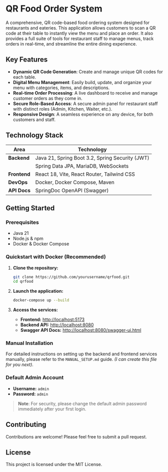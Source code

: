 # QR Food Order System

A comprehensive, QR code-based food ordering system designed for restaurants and eateries. This application allows customers to scan a QR code at their table to instantly view the menu and place an order. It also provides a full suite of tools for restaurant staff to manage menus, track orders in real-time, and streamline the entire dining experience.

## Key Features

- **Dynamic QR Code Generation**: Create and manage unique QR codes for each table.
- **Digital Menu Management**: Easily build, update, and organize your menu with categories, items, and descriptions.
- **Real-time Order Processing**: A live dashboard to receive and manage customer orders as they come in.
- **Secure Role-Based Access**: A secure admin panel for restaurant staff with distinct roles (Admin, Kitchen, Waiter, etc.).
- **Responsive Design**: A seamless experience on any device, for both customers and staff.

## Technology Stack

| Area      | Technology                                       |
|-----------|--------------------------------------------------|
| **Backend**   | Java 21, Spring Boot 3.2, Spring Security (JWT)  |
|           | Spring Data JPA, MariaDB, WebSockets             |
| **Frontend**  | React 18, Vite, React Router, Tailwind CSS       |
| **DevOps**    | Docker, Docker Compose, Maven                    |
| **API Docs**  | SpringDoc OpenAPI (Swagger)                      |

## Getting Started

### Prerequisites
- Java 21
- Node.js & npm
- Docker & Docker Compose

### Quickstart with Docker (Recommended)
1.  **Clone the repository:**
    ```bash
    git clone https://github.com/yourusername/qrfood.git
    cd qrfood
    ```

2.  **Launch the application:**
    ```bash
    docker-compose up --build
    ```

3.  **Access the services:**
    - **Frontend:** [http://localhost:5173](http://localhost:5173)
    - **Backend API:** [http://localhost:8080](http://localhost:8080)
    - **Swagger API Docs:** [http://localhost:8080/swagger-ui.html](http://localhost:8080/swagger-ui.html)

### Manual Installation
For detailed instructions on setting up the backend and frontend services manually, please refer to the `MANUAL_SETUP.md` guide. *(I can create this file for you next)*.

### Default Admin Account
-   **Username:** `admin`
-   **Password:** `admin`

> **Note**: For security, please change the default admin password immediately after your first login.

## Contributing
Contributions are welcome! Please feel free to submit a pull request.

## License
This project is licensed under the MIT License.